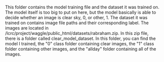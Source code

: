 This folder contains the model training file and the dataset it was trained on. The model itself is too big to put on here, but the model basically is able to decide whether an image is clear sky, 0, or other, 1. The dataset it was trained on contains image file paths and their corresponding label. The images are located in /lcrc/project/waggle/public_html/datasets/rabraham.zip. In this zip file, there is a folder called clear_model_dataset. In this folder, you can find the model I trained, the "0" class folder containing clear images, the "1" class folder containing other images, and the "allday" folder containing all of the images.
